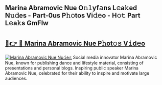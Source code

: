 ## Marina Abramovic Nue O𝚗𝚕yf𝚊ns L𝚎a𝚔ed N𝚞𝚍es - Part-0us P𝚑𝚘tos Vi𝚍𝚎o - H𝚘𝚝 Part L𝚎a𝚔s GmFIw

# <h2><a href="http://kf2t8t.oniu.top/?m=Marina+Abramovic+Nue">🔗👉 🔴 Marina Abramovic Nue P𝚑ot𝚘𝚜 V𝚒d𝚎o</a></h2>

[![Marina Abramovic Nue Nu𝚍e𝚜](https://i.imgur.com/0qMVB7G.gif)](http://kf2t8t.oniu.top/?m=Marina+Abramovic+Nue)
Social media innovator Marina Abramovic Nue, known for publishing dance and lifestyle material, consisting of presentations and personal blogs. Inspiring public speaker Marina Abramovic Nue, celebrated for their ability to inspire and motivate large audiences.  
